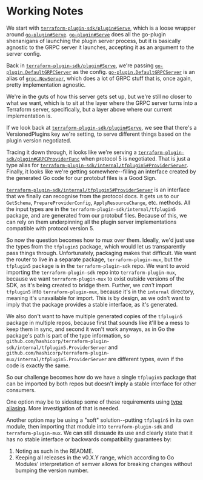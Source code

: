 # Working Notes

We start with [`terraform-plugin-sdk/plugin#Serve`][sdk/plugin-serve], which is
a loose wrapper around [`go-plugin#Serve`][go-plugin-serve].
[`go-plugin#Serve`][go-plugin-serve] does all the go-plugin shenanigans of
launching the plugin server process, but it is basically agnostic to the GRPC
server it launches, accepting it as an argument to the server config.

Back in [`terraform-plugin-sdk/plugin#Serve`][sdk/plugin-serve], we're passing
[`go-plugin.DefaultGRPCServer`][go-plugin-defaultgrpcserver] as the config.
[`go-plugin.DefaultGRPCServer`][go-plugin-defaultgrpcserver] is an alias of
[`grpc.NewServer`][grpc-newserver], which does a lot of GRPC stuff that is,
once again, pretty implementation agnostic.

We're in the guts of how this server gets set up, but we're still no closer to
what we want, which is to sit at the layer where the GRPC server turns into a
Terraform server, specifically, but a layer above where our current
implementation is.

If we look back at [`terraform-plugin-sdk/plugin#Serve`][sdk/plugin-serve], we
see that there's a VersionedPlugins key we're setting, to serve different
things based on the plugin version negotiated.

Tracing it down through, it looks like we're serving a
[`terraform-plugin-sdk/plugin#GRPCProviderFunc`][sdk/plugin-grpcproviderfunc]
when protocol 5 is negotiated. That is just a type alias for
[`terraform-plugin-sdk/internal/tfplugin5#ProviderServer`][tfplugin5-providerserver].
Finally, it looks like we're getting somewhere--filling an interface created by
the generated Go code for our protobuf files is a Good Sign.

[`terraform-plugin-sdk/internal/tfplugin5#ProviderServer`][tfplugin5-providerserver]
is an interface that we finally can recognise from the protocol docs. It gets
us to our `GetSchema`, `PrepareProviderConfig`, `ApplyResourceChange`, etc.
methods.  All the input types are in the
`terraform-plugin-sdk/internal/tfplugin5` package, and are generated from our
protobuf files. Because of this, we can rely on them underpinning all the
plugin server implementations compatible with protocol version 5.

So now the question becomes how to mux over them. Ideally, we'd just use the
types from the `tfplugin5` package, which would let us transparently pass
things through.  Unfortunately, packaging makes that difficult. We want the
router to live in a separate package, `terraform-plugin-mux`, but the
`tfplugin5` package is in the `terraform-plugin-sdk` repo. We want to avoid
importing the `terraform-plugin-sdk` repo into `terraform-plugin-mux`, because
we want `terraform-plugin-mux` to exist outside versions of the SDK, as it's
being created to bridge them. Further, we _can't_ import `tfplugin5` into
`terraform-plugin-mux`, because it's in the `internal` directory, meaning it's
unavailable for import. This is by design, as we odn't want to imply that the
package provides a stable interface, as it's generated.

We also don't want to have multiple generated copies of the `tfplugin5` package
in multiple repos, because first that sounds like it'll be a mess to keep them
in sync, and second it won't work anyways, as in Go the package's path is part
of the type information, so
`github.com/hashicorp/terraform-plugin-sdk/internal/tfplugin5.ProviderServer`
and
`github.com/hashicorp/terraform-plugin-mux/internal/tfplugin5.ProviderServer`
are different types, even if the code is exactly the same.

So our challenge becomes how do we have a single `tfplugin5` package that can
be imported by both repos but doesn't imply a stable interface for other
consumers.

One option may be to sidestep some of these requirements using [type
aliasing][type-aliasing].  More investigation of that is needed.

Another option may be using a "soft" solution--putting `tfplugin5` in its own
module, then importing that module into `terraform-plugin-sdk` and
`terraform-plugin-mux`.  We can still dissuade its use and clearly state that
it has no stable interface or backwards compatibility guarantees by:

1. Noting as such in the README.
2. Keeping all releases in the v0.X.Y range, which according to Go Modules'
   interpretation of semver allows for breaking changes without bumping the
   version number.

[go-plugin-serve]: https://pkg.go.dev/github.com/hashicorp/go-plugin?tab=doc#Serve
[sdk/plugin-serve]: https://pkg.go.dev/github.com/hashicorp/terraform-plugin-sdk/plugin?tab=doc#Serve
[go-plugin-defaultgrpcserver]: https://pkg.go.dev/github.com/hashicorp/go-plugin?tab=doc#DefaultGRPCServer
[grpc-newserver]: https://pkg.go.dev/google.golang.org/grpc?tab=doc#NewServer
[sdk/plugin-grpcproviderfunc]: https://pkg.go.dev/github.com/hashicorp/terraform-plugin-sdk/plugin?tab=doc#GRPCProviderFunc
[tfplugin5-providerserver]: https://pkg.go.dev/github.com/hashicorp/terraform-plugin-sdk/internal/tfplugin5?tab=doc#ProviderServer
[type-aliasing]: https://golang.org/doc/go1.9#language

